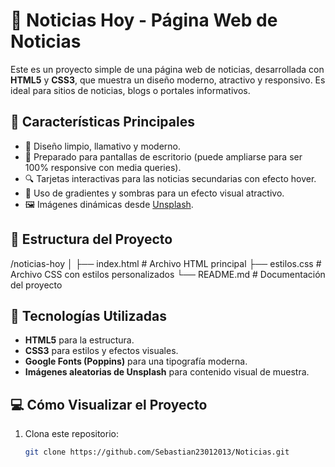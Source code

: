 # 📰 Noticias Hoy - Página Web de Noticias

Este es un proyecto simple de una página web de noticias, desarrollada con **HTML5** y **CSS3**, que muestra un diseño moderno, atractivo y responsivo. Es ideal para sitios de noticias, blogs o portales informativos.

## 🚀 Características Principales

- 🎨 Diseño limpio, llamativo y moderno.
- 📱 Preparado para pantallas de escritorio (puede ampliarse para ser 100% responsive con media queries).
- 🔍 Tarjetas interactivas para las noticias secundarias con efecto hover.
- 🌈 Uso de gradientes y sombras para un efecto visual atractivo.
- 🖼️ Imágenes dinámicas desde [Unsplash](https://unsplash.com).

## 📁 Estructura del Proyecto
/noticias-hoy
│
├── index.html # Archivo HTML principal
├── estilos.css # Archivo CSS con estilos personalizados
└── README.md # Documentación del proyecto

## 🧩 Tecnologías Utilizadas

- **HTML5** para la estructura.
- **CSS3** para estilos y efectos visuales.
- **Google Fonts (Poppins)** para una tipografía moderna.
- **Imágenes aleatorias de Unsplash** para contenido visual de muestra.

## 💻 Cómo Visualizar el Proyecto

1. Clona este repositorio:
   ```bash
   git clone https://github.com/Sebastian23012013/Noticias.git

